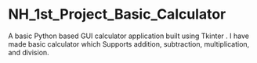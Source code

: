 # NH_1st_Project_Basic_Calculator
A basic Python based GUI calculator application built using Tkinter . I have made basic calculator which Supports addition, subtraction, multiplication, and division.

